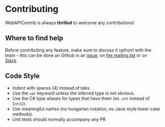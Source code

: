 # Contributing

WebAPIContrib is always **thrilled** to welcome any contributions!

## Where to find help

Before contributing any feature, make sure to discuss it upfront with the team - this can be done on Github in an [issue](https://github.com/WebApiContrib/WebAPIContrib.Core/issues), on [the mailing list](https://groups.google.com/group/webapicontrib) or on [Slack](webapicontrib.slack.com). 

## Code Style

* Indent with spaces (4) instead of tabs.
* Use the `var` keyword unless the inferred type is not obvious.
* Use the C# type aliases for types that have them (ex. `int` instead of `Int32`).
* Use meaningful names (no hungarian notation, no Java-style lower case methods).
* Unit tests should normally accompany any PR
